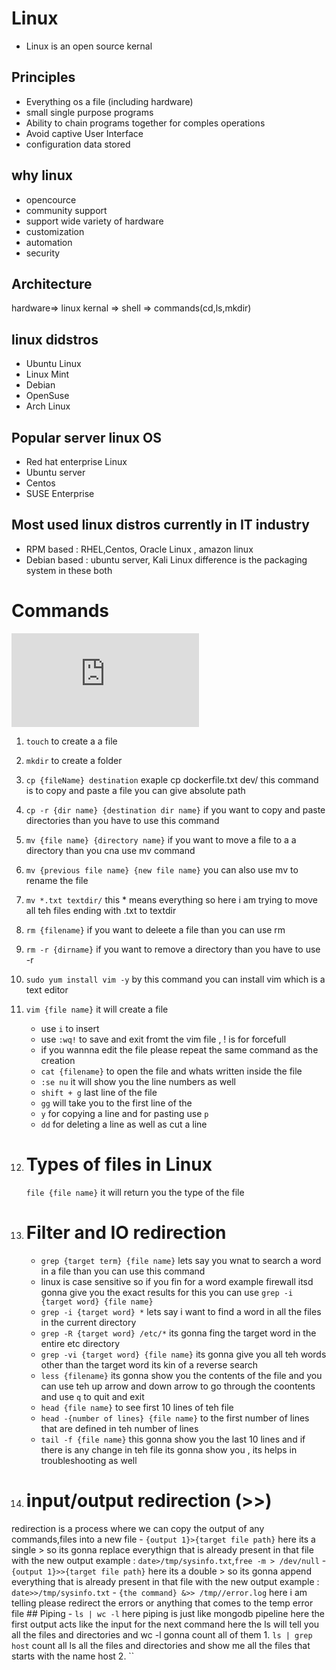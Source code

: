 # Linux

- Linux is an open source kernal

## Principles

- Everything os a file (including hardware)
- small single purpose programs
- Ability to chain programs together for comples operations
- Avoid captive User Interface
- configuration data stored

## why linux

- opencource
- community support
- support wide variety of hardware
- customization
- automation
- security

## Architecture

hardware=> linux kernal => shell => commands(cd,ls,mkdir)

## linux didstros

- Ubuntu Linux
- Linux Mint
- Debian
- OpenSuse
- Arch Linux

## Popular server linux OS

- Red hat enterprise Linux
- Ubuntu server
- Centos
- SUSE Enterprise

## Most used linux distros currently in IT industry

- RPM based : RHEL,Centos, Oracle Linux , amazon linux
- Debian based : ubuntu server, Kali Linux 
difference is the packaging system in these both 
# Commands
![commands](https://github.com/jstgrowup/My_System_design/files/14549348/LinuxQuickstartV5.pdf)
1. `touch` to create a a file
2. `mkdir` to create a folder
3. `cp {fileName} destination` exaple cp dockerfile.txt dev/ this command is to copy and paste a file you can give absolute path
4. `cp -r {dir name} {destination dir name}` if you want to copy and paste directories than you have to use this command
5. `mv {file name} {directory name}` if you want to move a file to a a directory than you cna use mv command 
6. `mv {previous file name} {new file name}` you can also use mv to rename the file
7. `mv *.txt textdir/` this * means everything so here i am trying to move all teh files ending with .txt to textdir
8. `rm {filename}` if you want to deleete a file than you can use rm
9. `rm -r {dirname}` if you want to remove a directory than you have to use -r 
10. `sudo yum install vim -y` by this command you can install vim which is a text editor 
11. `vim {file name}` it will create a file 
     - use `i` to insert
     - use `:wq!` to save and exit fromt the vim file , ! is for forcefull
     - if you wannna edit the file please repeat the same command as the creation
     - `cat {filename}` to open the file and whats written inside the file
     - `:se nu` it will show you the line numbers as well
     - `shift + g` last line of the file
     - `gg` will take you to the first line of the 
     - `y` for copying a line and for pasting use `p`
     - `dd` for deleting a line as well as cut a line
12. # Types of files in Linux
    `file {file name}` it will return you the type of the file 
    
13. # Filter and IO redirection
     - `grep {target term} {file name}` lets say you wnat to search a word in a file than you can use this command
     - linux is case sensitive so if you fin for a word example firewall itsd gonna give you the exact results for this you can use `grep -i {target word} {file name}`
     - `grep -i {target word} *` lets say i want to find a word in all the files in the current directory
     - `grep -R {target word} /etc/*` its gonna fing the target word in the entire etc directory 
     - `grep -vi {target word} {file name}` its gonna give you all teh words other than the target word its kin of a reverse search
     - `less {filename}` its gonna show you the contents of the file and you can use teh up arrow and down arrow to go through the coontents and use `q` to quit and exit 
     - `head {file name}` to see first 10 lines of teh file 
     - `head -{number of lines} {file name}` to the first number of lines that are defined in teh number of lines
     - `tail -f {file name}` this gonna show you the last 10 lines and if there is any change in teh file its gonna show you , its helps in troubleshooting as well
 14. # input/output redirection (>>)
 redirection is a process where we can copy the output of any  commands,files into a new file
     - `{output 1}>{target file path}` here its a single > so its gonna replace everythign that is already present in that file with the new output example : `date>/tmp/sysinfo.txt`,`free -m > /dev/null`
     - `{output 1}>>{target file path}` here its a double > so its gonna append everything that is already present in that file with the new output example : `date>>/tmp/sysinfo.txt`
     - `{the command} &>> /tmp//error.log` here i am telling please redirect the errors or anything that comes to the temp error file
      ## Piping
       - `ls | wc -l`  here piping is just like mongodb pipeline here the first output acts like the input for the next command here the ls will tell you all the files and directories and wc -l gonna count all of them 
            1. `ls | grep host` count all ls all the files and directories and show me all the files that starts with the name host 
            2. ``